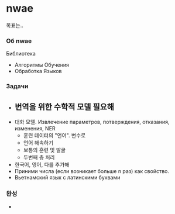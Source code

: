 # nwae
목표는..

### Об nwae
Библиотека
- Алгоритмы Обучения
- Обработка Языков

### Задачи
- 번역을 위한 수학적 모델 필요해
  - 
- 대화 모델. Извлечение параметров, потверждения, отказания, изменения, NER
  - 훈련 데이터의 "언어". 변수로
  - 언어 해속하기
  - 보통의 훈련 및 발굴
  - 두번째 층 처리
- 한국어, 영어, 다를 추가해
- Приними числа (если возникает больше n раз) как свойство.
- Вьетнамский язык с латинскими буквами

### 완성
- 
